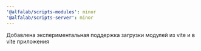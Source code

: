 ```yaml
---
'@alfalab/scripts-modules': minor
'@alfalab/scripts-server': minor
---
```


Добавлена экспериментальная поддержка загрузки модулей из vite и в vite приложения
